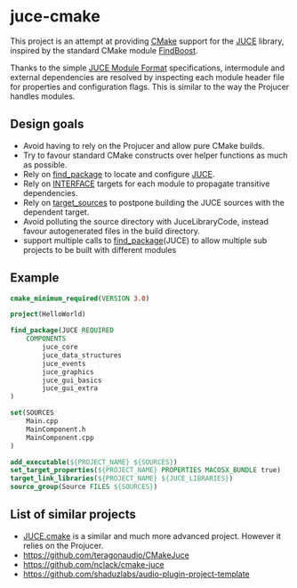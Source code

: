juce-cmake
==========

This project is an attempt at providing [CMake][cmake] support for the [JUCE][juce] library, inspired by the standard CMake module [FindBoost][find_boost].

Thanks to the simple [JUCE Module Format][juce_module_format] specifications, intermodule and external dependencies are resolved by inspecting each module header file for properties and configuration flags. This is similar to the way the Projucer handles modules.

Design goals
------------

* Avoid having to rely on the Projucer and allow pure CMake builds.
* Try to favour standard CMake constructs over helper functions as much as possible.
* Rely on [find_package][find_package] to locate and configure [JUCE][juce].
* Rely on [INTERFACE][interface] targets for each module to propagate transitive dependencies.
* Rely on [target_sources][target_sources] to postpone building the JUCE sources with the dependent target.
* Avoid polluting the source directory with JuceLibraryCode, instead favour autogenerated files in the build directory.
* support multiple calls to [find_package][find_package](JUCE) to allow multiple sub projects to be built with different modules

Example
-------

```cmake
cmake_minimum_required(VERSION 3.0)

project(HelloWorld)

find_package(JUCE REQUIRED 
	COMPONENTS 
		juce_core
		juce_data_structures
		juce_events
		juce_graphics
		juce_gui_basics
		juce_gui_extra
)

set(SOURCES
	Main.cpp
	MainComponent.h
	MainComponent.cpp
)

add_executable(${PROJECT_NAME} ${SOURCES})
set_target_properties(${PROJECT_NAME} PROPERTIES MACOSX_BUNDLE true)
target_link_libraries(${PROJECT_NAME} ${JUCE_LIBRARIES})
source_group(Source FILES ${SOURCES})
```

List of similar projects
------------------------

* [JUCE.cmake][juce_dot_cmake] is a similar and much more advanced project. However it relies on the Projucer.
* https://github.com/teragonaudio/CMakeJuce
* https://github.com/nclack/cmake-juce
* https://github.com/shaduzlabs/audio-plugin-project-template


[cmake]: https://cmake.org
[juce]: http://www.juce.com
[juce_dot_cmake]: https://github.com/McMartin/JUCE.cmake 
[find_boost]: https://cmake.org/cmake/help/latest/module/FindBoost.html
[juce_module_format]: https://github.com/WeAreROLI/JUCE/blob/master/modules/JUCE%20Module%20Format.txt
[find_package]: https://cmake.org/cmake/help/latest/command/find_package.html
[interface]: https://cmake.org/cmake/help/latest/command/add_library.html?highlight=interface#interface-libraries
[target_sources]: https://cmake.org/cmake/help/latest/command/target_sources.html
